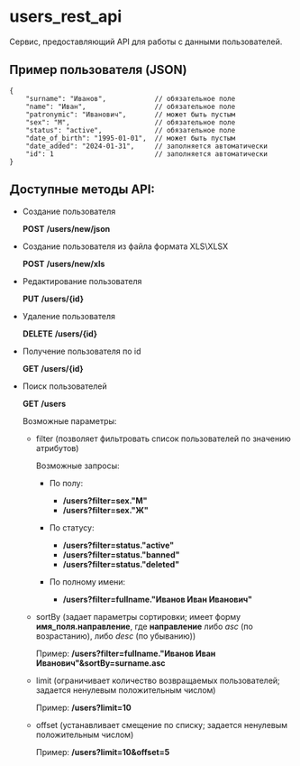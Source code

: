 # users_rest_api

Сервис, предоставляющий API для работы с данными пользователей.

## Пример пользователя (JSON)

```
{
    "surname": "Иванов",            // обязательное поле
    "name": "Иван",                 // обязательное поле
    "patronymic": "Иванович",       // может быть пустым
    "sex": "М",                     // обязательное поле
    "status": "active",             // обязательное поле
    "date_of_birth": "1995-01-01",  // может быть пустым
    "date_added": "2024-01-31",     // заполняется автоматически
    "id": 1                         // заполняется автоматически
}
```

## Доступные методы API:

- Создание пользователя

  **POST** **/users/new/json**

- Создание пользователя из файла формата XLS\XLSX

  **POST** **/users/new/xls**

- Редактирование пользователя

  **PUT** **/users/{id}**

- Удаление пользователя

  **DELETE** **/users/{id}**

- Получение пользователя по id

  **GET** **/users/{id}**

- Поиск пользователей

  **GET** **/users**

  Возможные параметры:
  - filter (позволяет фильтровать список пользователей по значению атрибутов)
    
      Возможные запросы:
      -  По полу:
        
          -  **/users?filter=sex."М"**
          -  **/users?filter=sex."Ж"**
      
      -  По статусу:
      
          -  **/users?filter=status."active"**
          -  **/users?filter=status."banned"**
          -  **/users?filter=status."deleted"**
      
      -  По полному имени:
    
          -  **/users?filter=fullname."Иванов Иван Иванович"**
    
  - sortBy (задает параметры сортировки; имеет форму **имя_поля.направление**, где **направление** либо *asc* (по возрастанию), либо *desc* (по убыванию))

      Пример: **/users?filter=fullname."Иванов Иван Иванович"&sortBy=surname.asc**
      
  - limit (ограничивает количество возвращаемых пользователей; задается ненулевым положительным числом)
 
      Пример: **/users?limit=10**
     
  - offset (устанавливает смещение по списку; задается ненулевым положительным числом)
    
      Пример: **/users?limit=10&offset=5**
    
